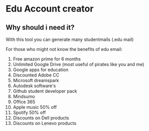 # Edu Account creator

## Why should i need it?

With this tool you can generate many studentmails (.edu mail) 

For those who might not know the benefits of edu email: 

1. Free amazon prime for 6 months
2. Unlimited Google Drive (most useful of pirates like you and me)
3. Google apps for education
4. Discounted Adobe CC
5. Microsoft dreamspark
6. Autodesk software's
7. Github student developer pack
8. Mindsumo
9. Office 365
10. Apple music 50% off
11. Spotify 50% off
12. Discounts on Dell products
13. Discounts on Lenevo products
